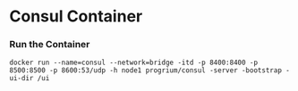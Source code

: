 # Consul Container


### Run the Container

```
docker run --name=consul --network=bridge -itd -p 8400:8400 -p 8500:8500 -p 8600:53/udp -h node1 progrium/consul -server -bootstrap -ui-dir /ui
```
